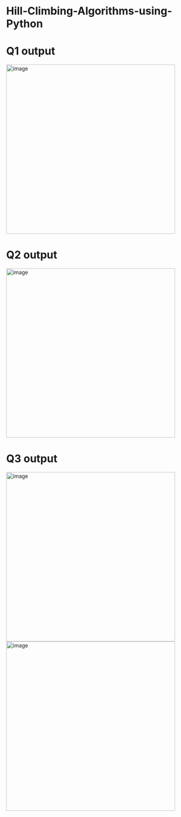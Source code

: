 # Hill-Climbing-Algorithms-using-Python
<h1>Q1 output</h1>
<img width="452" alt="image" src="https://user-images.githubusercontent.com/95617382/206107957-817ea5fa-8af9-45d7-8174-05da242231c4.png">
<h1>Q2 output</h1>
<img width="452" alt="image" src="https://user-images.githubusercontent.com/95617382/206108386-365441d5-e73d-40e0-a0ee-316b5c09840c.png">
<h1>Q3 output</h1>
<img width="452" alt="image" src="https://user-images.githubusercontent.com/95617382/206108771-c15abaaf-8fe8-4476-b64e-5391cb8de903.png">
<br>
<img width="452" alt="image" src="https://user-images.githubusercontent.com/95617382/206108787-7a126772-e407-4323-86aa-57d04c788279.png">
